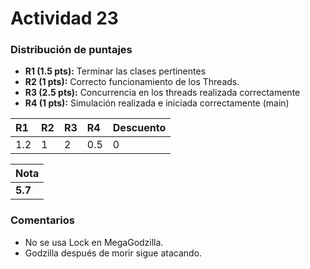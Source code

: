 # Actividad 23
### Distribución de puntajes

- **R1 (1.5 pts):** Terminar las clases pertinentes
- **R2 (1 pts):** Correcto funcionamiento de los Threads.
- **R3 (2.5 pts):** Concurrencia en los threads realizada correctamente
- **R4 (1 pts):** Simulación realizada e iniciada correctamente (main)

| R1 | R2 | R3 | R4 | Descuento |
|:--------|:--------|:--------|:--------|:--------|
| 1.2 | 1 | 2 | 0.5 | 0 |

| Nota |
|:-----|
| **5.7** |

### Comentarios
* No se usa Lock en MegaGodzilla.
* Godzilla después de morir sigue atacando.
